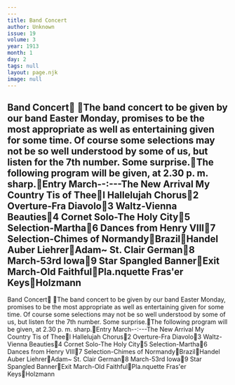 ```yaml
---
---
title: Band Concert
author: Unknown
issue: 19
volume: 3
year: 1913
month: 1
day: 2
tags: null
layout: page.njk
image: null
---
```

Band Concert The band concert to be given by our band Easter Monday, promises to be the most appropriate as well as entertaining given for some time. Of course some selections may not be so well understood by some of us, but listen for the 7th number. Some surprise.The following program will be given, at 2.30 p. m. sharp.Entry March--:---The New Arrival My Country Tis of Theel Hallelujah Chorus2 Overture-Fra Diavolo3 Waltz-Vienna Beauties4 Cornet Solo-The Holy City5 Selection-Martha6 Dances from Henry VIII7 Selection-Chimes of NormandyBrazilHandel Auber LiehrerAdam~ St. Clair German8 March-53rd Iowa9 Star Spangled BannerExit March-Old FaithfulPla.nquette Fras'er KeysHolzmann
---
Band Concert The band concert to be given by our band Easter Monday, promises to be the most appropriate as well as entertaining given for some time. Of course some selections may not be so well understood by some of us, but listen for the 7th number. Some surprise.The following program will be given, at 2.30 p. m. sharp.Entry March--:---The New Arrival My Country Tis of Theel Hallelujah Chorus2 Overture-Fra Diavolo3 Waltz-Vienna Beauties4 Cornet Solo-The Holy City5 Selection-Martha6 Dances from Henry VIII7 Selection-Chimes of NormandyBrazilHandel Auber LiehrerAdam~ St. Clair German8 March-53rd Iowa9 Star Spangled BannerExit March-Old FaithfulPla.nquette Fras'er KeysHolzmann


